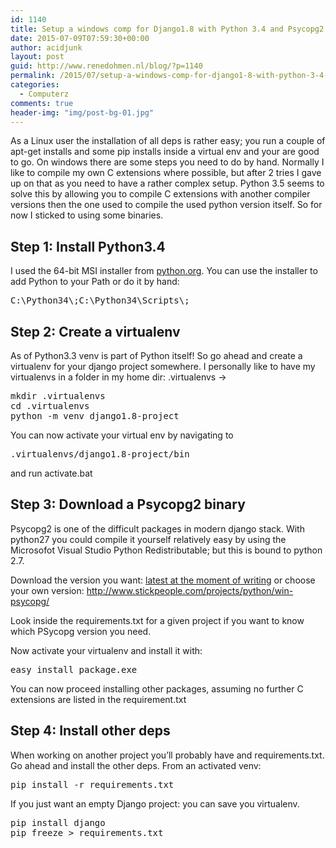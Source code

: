 ```yaml
---
id: 1140
title: Setup a windows comp for Django1.8 with Python 3.4 and Psycopg2
date: 2015-07-09T07:59:30+00:00
author: acidjunk
layout: post
guid: http://www.renedohmen.nl/blog/?p=1140
permalink: /2015/07/setup-a-windows-comp-for-django1-8-with-python-3-4-and-psycopg2/
categories:
  - Computerz
comments: true
header-img: "img/post-bg-01.jpg"
---
```

As a Linux user the installation of all deps is rather easy; you run a couple of apt-get installs and some pip installs inside a virtual env and your are good to go. On windows there are some steps you need to do by hand. Normally I like to compile my own C extensions where possible, but after 2 tries I gave up on that as you need to have a rather complex setup. Python 3.5 seems to solve this by allowing you to compile C extensions with another compiler versions then the one used to compile the used python version itself. So for now I sticked to using some binaries.

## Step 1: Install Python3.4

I used the 64-bit MSI installer from [python.org](https://www.python.org/downloads/release/python-343/). You can use the installer to add Python to your Path or do it by hand:
  
<pre>
C:\Python34\;C:\Python34\Scripts\;
</pre>

## Step 2: Create a virtualenv

As of Python3.3 venv is part of Python itself! So go ahead and create a virtualenv for your django project somewhere. I personally like to have my virtualenvs in a folder in my home dir: .virtualenvs ->

<pre>mkdir .virtualenvs
cd .virtualenvs
python -m venv django1.8-project
</pre>

You can now activate your virtual env by navigating to 
<pre>.virtualenvs/django1.8-project/bin</pre>
and run activate.bat

## Step 3: Download a Psycopg2 binary

Psycopg2 is one of the difficult packages in modern django stack. With python27 you could compile it yourself relatively easy by using the Microsofot Visual Studio Python Redistributable; but this is bound to python 2.7.

Download the version you want: [latest at the moment of writing](http://www.stickpeople.com/projects/python/win-psycopg/2.6.1/psycopg2-2.6.1.win-amd64-py3.4-pg9.4.4-release.exe) or choose your own version: http://www.stickpeople.com/projects/python/win-psycopg/

Look inside the requirements.txt for a given project if you want to know which PSycopg version you need.

Now activate your virtualenv and install it with: 

<pre>easy_install package.exe</pre>

You can now proceed installing other packages, assuming no further C extensions are listed in the requirement.txt 

## Step 4: Install other deps

When working on another project you&#8217;ll probably have and requirements.txt. Go ahead and install the other deps. From an activated venv: 

<pre>pip install -r requirements.txt</pre>

If you just want an empty Django project: you can save you virtualenv.

<pre>pip install django
pip freeze > requirements.txt
</pre>
